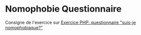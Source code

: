 # Nomophobie Questionnaire

Consigne de l'exercice sur [Exercice PHP: questionnaire "suis-je nomophobiaque?"](https://github.com/becodeorg/BXLCentral/tree/master/Projects/8-nomophobie-questionnaire)